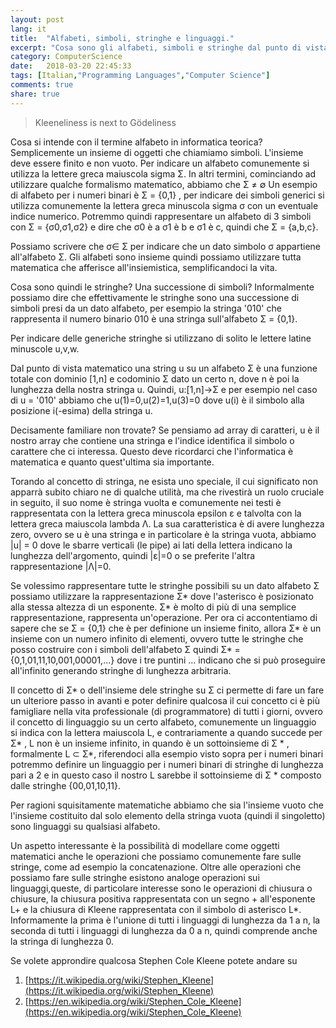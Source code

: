 ```yaml
---
layout: post
lang: it
title:  "Alfabeti, simboli, stringhe e linguaggi."
excerpt: "Cosa sono gli alfabeti, simboli e stringhe dal punto di vista dell'informatica teorica."
category: ComputerScience
date:   2018-03-20 22:45:33
tags: [Italian,"Programming Languages","Computer Science"]
comments: true
share: true
---
```


> Kleeneliness is next to Gödeliness 

Cosa si intende con il termine alfabeto in informatica teorica? 
Semplicemente un insieme di oggetti che chiamiamo simboli. L'insieme deve essere finito e non vuoto.
Per indicare un alfabeto comunemente si utilizza la lettere greca maiuscola sigma &Sigma;.
In altri termini, cominciando ad utilizzare qualche formalismo matematico, abbiamo che &Sigma; &ne; &empty;
Un esempio di alfabeto per i numeri binari è  &Sigma; = {0,1} , per indicare dei simboli generici si utilizza comunemente la lettera greca minuscola sigma &sigma; con un eventuale indice numerico.
Potremmo quindi rappresentare un alfabeto di 3 simboli con  &Sigma; = {&sigma;0,&sigma;1,&sigma;2} e dire che &sigma;0 è a &sigma;1 è b e &sigma;1 è c, quindi che &Sigma; = {a,b,c}.

Possiamo scrivere che &sigma;&isin; &Sigma; per indicare che un dato simbolo &sigma; appartiene all'alfabeto &Sigma;. Gli alfabeti sono insieme quindi possiamo utilizzare tutta matematica che afferisce all'insiemistica, semplificandoci la vita.

Cosa sono quindi le stringhe? Una successione di simboli? Informalmente possiamo dire che effettivamente le stringhe sono una successione di simboli presi da un dato alfabeto, per esempio la stringa '010' che rappresenta il numero binario 010 è una stringa sull'alfabeto 
&Sigma; = {0,1}. 

Per indicare delle generiche stringhe si utilizzano di solito le lettere latine minuscole u,v,w. 

Dal punto di vista matematico una string u su un alfabeto &Sigma; è una funzione totale con dominio [1,n] e codominio &Sigma; dato un certo n, dove n è poi la lunghezza della nostra stringa u.
Quindi, u:[1,n]->&Sigma; e per esempio nel caso di u = '010' abbiamo che u(1)=0,u(2)=1,u(3)=0 dove u(i) è il simbolo alla posizione i(-esima) della stringa u.

Decisamente familiare non trovate? Se pensiamo ad array di caratteri, u è il nostro array che contiene una stringa e l'indice identifica il simbolo o carattere che ci interessa. Questo deve ricordarci che l'informatica è matematica e quanto quest'ultima sia importante.

Torando al concetto di stringa, ne esista uno speciale, il cui significato non apparrà subito chiaro ne di qualche utilità, ma che rivestirà un ruolo cruciale in seguito, il suo nome è stringa vuolta e comunemente nei testi è rappresentata con la lettera greca minuscola epsilon &epsilon; e talvolta con la lettera greca maiuscola lambda &Lambda;. La sua caratteristica è di avere lunghezza zero, ovvero se u è una stringa e in particolare è la stringa vuota, abbiamo \|u\| = 0 dove le sbarre verticali (le pipe) ai lati della lettera indicano la lunghezza dell'argomento, quindi \|&epsilon;\|=0 o se preferite l'altra rappresentazione \|&Lambda;\|=0.

Se volessimo rappresentare tutte le stringhe possibili su un dato alfabeto &Sigma; possiamo utilizzare la rappresentazione &Sigma;* dove l'asterisco è posizionato alla stessa altezza di un esponente. &Sigma;* è molto di più di una semplice rappresentazione, rappresenta un'operazione. Per ora ci accontentiamo di sapere che se &Sigma; = {0,1} che è per definione un insieme finito, allora &Sigma;* è un insieme con un numero infinito di elementi, ovvero tutte le stringhe che posso costruire con i simboli dell'alfabeto &Sigma; quindi &Sigma;* = {0,1,01,11,10,001,00001,...} dove i tre puntini ... indicano che si può proseguire all'infinito generando stringhe di lunghezza arbitraria.

Il concetto di &Sigma;* o dell'insieme dele stringhe su &Sigma; ci permette di fare un fare un ulteriore passo in avanti e poter definire qualcosa il cui concetto ci è più famigliare nella vita professionale (di programmatore) di tutti i giorni, ovvero il concetto di linguaggio su un certo alfabeto, comunemente un linguaggio si indica con la lettera maiuscola L, e contrariamente a quando succede per &Sigma;* , L non è un insieme infinito, in quando è un sottoinsieme di 
&Sigma; * , formalmente L &sub; &Sigma;*, riferendoci alla esempio visto sopra per i numeri binari potremmo definire un linguaggio per i numeri binari di stringhe di lunghezza pari a 2 e in questo caso il nostro L sarebbe il sottoinsieme di &Sigma; * composto dalle stringhe {00,01,10,11}.

Per ragioni squisitamente matematiche abbiamo che sia l'insieme vuoto che l'insieme costituito dal solo elemento della stringa vuota (quindi il singoletto) sono linguaggi su qualsiasi alfabeto.

Un aspetto interessante è la possibilità di modellare come oggetti matematici anche le operazioni che possiamo comunemente fare sulle stringe, come ad esempio la concatenazione.
Oltre alle operazioni che possiamo fare sulle stringhe esistono analoge operazioni sui linguaggi,queste, di particolare interesse sono le operazioni di chiusura o chiusure, la chiusura positiva rappresentata con un segno + all'esponente L+ e la chiusura di Kleene rappresentata con il simbolo di asterisco L*. Informamente la prima è l'unione di tutti i linguaggi di lunghezza da 1 a n, la seconda di tutti i linguaggi di lunghezza da 0 a n, quindi comprende anche la stringa di lunghezza 0.

Se volete approndire qualcosa Stephen Cole Kleene potete andare su
1. [https://it.wikipedia.org/wiki/Stephen_Kleene](https://it.wikipedia.org/wiki/Stephen_Kleene)
2. [https://en.wikipedia.org/wiki/Stephen_Cole_Kleene](https://en.wikipedia.org/wiki/Stephen_Cole_Kleene)
